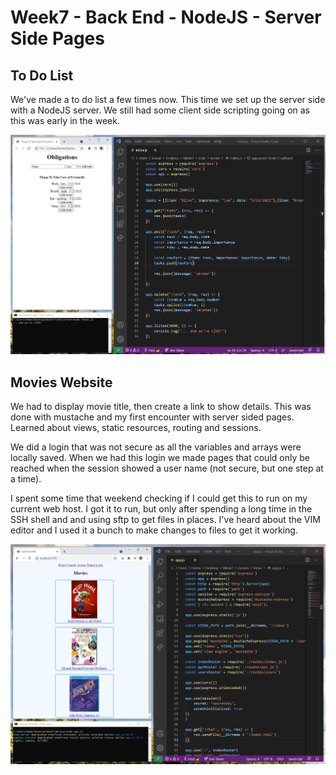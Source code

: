 # Week7 - Back End - NodeJS - Server Side Pages

## To Do List
We've made a to do list a few times now. This time we set up the server side with a NodeJS server. We still had some client side scripting going on as this was early in the week.

![](images/todo.PNG)

## Movies Website
We had to display movie title, then create a link to show details. This was done with mustache and my first encounter with server sided pages. Learned about views, static resources, routing and sessions.

We did a login that was not secure as all the variables and arrays were locally saved. When we had this login we made pages that could only be reached when the session showed a user name (not secure, but one step at a time).

I spent some time that weekend checking if I could get this to run on my current web host. I got it to run, but only after spending a long time in the SSH shell and and using sftp to get files in places. I've heard about the VIM editor and I used it a bunch to make changes to files to get it working.

![](images/movie.png)

